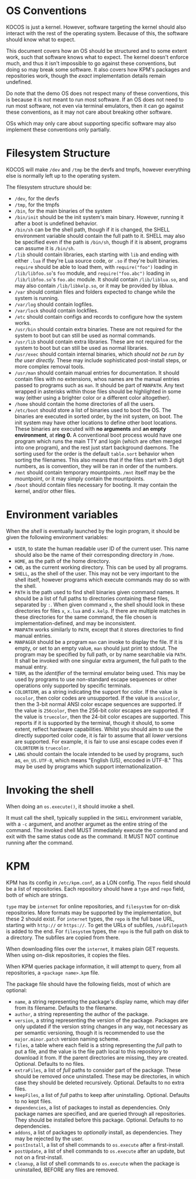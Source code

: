 # OS Conventions

KOCOS is just a kernel. However, software targeting the kernel should also interact with the rest of the operating system.
Because of this, the software should know what to expect.

This document covers how an OS should be structured and to some extent work, such that software knows what to expect.
The kernel doesn't enforce much, and thus it isn't impossible to go against these conventions, but doing so may break some software.
It also covers how KPM's packages and repositories work, though the *exact* implementation details remain undefined.

Do note that the demo OS does not respect many of these conventions, this is because it is not meant to run most software.
If an OS does not need to run most software, not even via terminal emulators, then it can go against these conventions, as it
may not care about breaking other software.

OSs which may only care about supporting specific software may also implement these conventions only partially.

# Filesystem Structure

KOCOS will make `/dev` and `/tmp` be the devfs and tmpfs, however everything else is normally left up to the operating system.

The filesystem structure should be:
- `/dev`, for the devfs
- `/tmp`, for the tmpfs
- `/bin`, for the main binaries of the system
- `/bin/init` should be the init system's main binary. However, running it after a boot is undefined behavior.
- `/bin/sh` can be the shell path, though if it is changed, the SHELL environment variable should contain the full path to it. SHELL may also be specified
even if the path is `/bin/sh`, though if it is absent, programs can assume it is `/bin/sh`.
- `/lib` should contain libraries, each starting with `lib` and ending with either `.lua` if they're Lua source code, or `.so` if they're built binaries.
`require` should be able to load them, with `require("foo")` loading in `/lib/libfoo.so`'s `foo` module, and `require("foo.abc")` loading in `/lib/libfoo.so`'s
`foo.abc` module. It should contain `/lib/liblua.so`, and may also contain `/lib/libkelp.so`, or it may be provided by liblua.
- `/var` should contain files and folders expected to change while the system is running.
- `/var/log` should contain logfiles.
- `/var/lock` should contain lockfiles.
- `/etc` should contain configs and records to configure how the system works.
- `/usr/bin` should contain extra binaries. These are not required for the system to boot but can still be used as normal commands.
- `/usr/lib` should contain extra libraries. These are not required for the system to boot but can still be used as normal libraries.
- `/usr/exec` should contain internal binaries, which *should not be run by the user directly.* These may include sophisticated post-install steps,
or more complex removal tools.
- `/usr/man` should contain manual entries for documentation. It should contain files with no extensions, whos names are the manual entries passed to
programs such as `man`. It should be part of `MANPATH`. Any text wrapped in asterisks within those files should be highlighted in some way (either using
a brighter color or a different color altogether).
- `/home` should contain the home directories of all the users.
- `/etc/boot` should store a list of binaries used to boot the OS. The binaries are executed in sorted order, by the init system, on boot.
The init system may have other locations to define other boot locations. These binaries are executed with **no arguments** and **an empty environment**, at
**ring 0.** A conventional boot process would have one program which runs the main TTY and login (which are often merged into one program), and the rest just
start background daemons. The sorting used for the order is the default `table.sort` behavior when sorting the filenames. This also means that if the files
start with 3 digit numbers, as is convention, they will be ran in order of the numbers.
- `/mnt` should contain temporary mountpoints. `/mnt` itself may be the mountpoint, or it may simply contain the mountpoints.
- `/boot` should contain files necessary for booting. It may contain the kernel, and/or other files.

# Environment variables

When the *shell* is eventually launched by the login program, it should be given the following environment variables:
- `USER`, to state the human readable user ID of the current user. This name should also be the name of their corresponding directory in `/home`.
- `HOME`, as the path of the home directory.
- `CWD`, as the current working directory. This can be used by all programs.
- `SHELL`, as the shell of the user. This may not be very important to the shell itself, however programs which execute commands may do so with the shell.
- `PATH` is the path used to find shell binaries given command names. It should be a list of full paths to directories containing these files, separated
by `:`. When given command `x`, the shell should look in these directories for files `x`, `x.lua` and `x.kelp`. If there are multiple matches in these
directories for the same command, the file chosen is implementation-defined, and may be inconsistent.
- `MANPATH` works similarly to `PATH`, except that it stores directories to find manual entries.
- `MANPAGER` should be a program `man` can invoke to display the file. If it is empty, or set to an empty value, `man` should just print to stdout. The program
may be specified by full path, or by name searchable via `PATH`. It shall be invoked with one singular extra argument, the full path to the manual entry.
- `TERM`, as the *identifier* of the terminal emulator being used. This may be used by programs to use non-standard escape sequences or other operations
only supported by specific terminals.
- `COLORTERM`, as a string indicating the support for color. If the value is `nocolor`, then color codes are unsupported. If the value is `ansicolor`, then the
3-bit normal ANSI color escape sequences are supported. If the value is `256color`, then the 256-bit color escapes are supported. If the value is `truecolor`,
then the 24-bit color escapes are supported. This reports if it is supported by the terminal, though it should, to some extent, reflect hardware capabilities.
Whilst you should aim to use the directly supported color code, it is fair to assume that all *lower* versions are supported. For example, it is fair to use
ansi escape codes even if `COLORTERM` is `truecolor`.
- `LANG` should contain the locale intended to be used by programs, such as, `en_US.UTF-8`, which means "English (US), encoded in UTF-8." This may be used
by programs which support internationalization.

# Invoking the shell

When doing an `os.execute()`, it should invoke a shell.

It must call the shell, typically supplied in the `SHELL` environment variable, with a `-c` argument, and another argumet as the entire string of the command.
The invoked shell MUST immediately execute the command and exit with the same status code as the command. It MUST NOT continue running after the command.

# KPM

KPM has its config in `/etc/kpm.conf`, as a LON config.
The `repos` field should be a list of repositories.
Each repository should have a `type` and `repo` field, both of which are strings.

`type` may be `internet` for online repositories, and `filesystem` for on-disk repositories. More formats may be
supported by the implementation, but these 2 should exist.
For `internet` types, the `repo` is the full base URL, starting with `http://` or `https://`. To get the URLs of subfiles, `/subfilepath` is added to the end.
For `filesystem` types, the `repo` is the full path on disk to a directory. The subfiles are copied from there.

When downloading files over the `internet`, it makes plain GET requests. When using on-disk repositories, it copies the files.

When KPM queries package information, it will attempt to query, from all repositories, a `<package name>.kpm` file.

The package file should have the following fields, most of which are optional:
- `name`, a string representing the package's display name, which may difer from its filename. Defaults to the filename.
- `author`, a string representing the author of the package.
- `version`, a string representing the version of the package. Packages are only updated if the version string changes in any
way, not necessary as per semantic versioning, though it is recommended to use the `major.minor.patch` version naming scheme.
- `files`, a table where each field is a string representing the *full* path to put a file, and the value is the file path
local to this repository to download it from. If the parent directories are missing, they are created. Optional. Defaults to no files.
- `extraFiles`, a list of *full* paths to consider part of the package. These should be removed once uninstalled. These may be
directories, in which case they should be deleted recursively. Optional. Defaults to no extra files.
- `keepFiles`, a list of *full* paths to keep after uninstalling. Optional. Defaults to no kept files.
- `dependencies`, a list of packages to install as dependencies. Only package names are specified, and are queried through all repositories.
They should be installed before this package. Optional. Defaults to no dependencies.
- `addons`, a list of packages to *optionally* install, as dependencies. They may be rejected by the user.
- `postInstall`, a list of shell commands to `os.execute` after a first-install.
- `postUpdate`, a list of shell commands to `os.execute` after an update, but not on a first-install.
- `cleanup`, a list of shell commands to `os.execute` when the package is uninstalled, BEFORE any files are removed.
